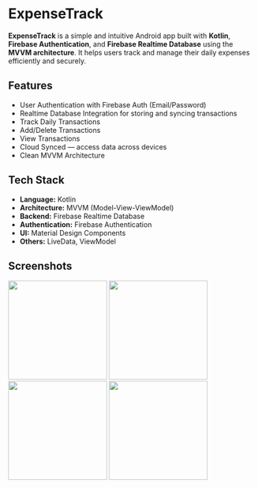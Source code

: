 # ExpenseTrack

**ExpenseTrack** is a simple and intuitive Android app built with **Kotlin**, **Firebase Authentication**, and **Firebase Realtime Database** using the **MVVM architecture**. It helps users track and manage their daily expenses efficiently and securely.

## Features

- User Authentication with Firebase Auth (Email/Password)
- Realtime Database Integration for storing and syncing transactions
- Track Daily Transactions
- Add/Delete Transactions
- View Transactions
- Cloud Synced — access data across devices
- Clean MVVM Architecture

## Tech Stack

- **Language:** Kotlin
- **Architecture:** MVVM (Model-View-ViewModel)
- **Backend:** Firebase Realtime Database
- **Authentication:** Firebase Authentication
- **UI:** Material Design Components
- **Others:** LiveData, ViewModel

 ## Screenshots
 
<img width="200px" src="https://github.com/user-attachments/assets/1ddc75c7-8cde-436f-99e4-9282b1733199" />
<img width="200px" src="https://github.com/user-attachments/assets/e8c53f10-d4c0-49b2-b982-182a5e518091" />
<img width="200px" src="https://github.com/user-attachments/assets/8fe85e1b-bdef-45e5-9e16-94df215e4e9c" />
<img width="200px" src="https://github.com/user-attachments/assets/f8c27edb-5560-470c-9923-d48a929d743d" />
